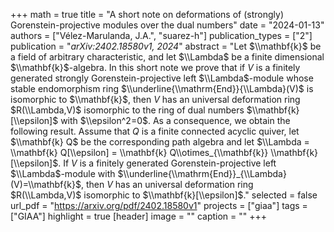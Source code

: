 +++
math = true
title = "A short note on deformations of (strongly) Gorenstein-projective modules over the dual numbers"
date = "2024-01-13"
authors = ["Vélez-Marulanda, J.A.", "suarez-h"]
publication_types = ["2"]
publication = "*arXiv:2402.18580v1, 2024*"
abstract = "Let $\\mathbf{k}$ be a field of arbitrary characteristic, and let $\\Lambda$ be a finite dimensional $\\mathbf{k}$-algebra. In this short note we prove that if $V$ is a finitely generated strongly Gorenstein-projective left $\\Lambda$-module whose stable endomorphism ring $\\underline{\\mathrm{End}}{\\Lambda}(V)$ is isomorphic to $\\mathbf{k}$, then $V$ has an universal deformation ring $R(\\Lambda,V)$ isomorphic to the ring of dual numbers $\\mathbf{k}[\\epsilon]$ with $\\epsilon^2=0$. As a consequence, we obtain the following result. Assume that $Q$ is a finite connected acyclic quiver, let $\\mathbf{k} Q$ be the corresponding path algebra and let $\\Lambda = \\mathbf{k} Q[\\epsilon] = \\mathbf{k} Q\\otimes_{\\mathbf{k}} \\mathbf{k}[\\epsilon]$. If $V$ is a finitely generated Gorenstein-projective left $\\Lambda$-module with $\\underline{\\mathrm{End}}_{\\Lambda}(V)=\\mathbf{k}$, then $V$ has an universal deformation ring $R(\\Lambda,V)$ isomorphic to $\\mathbf{k}[\\epsilon]$."
selected = false
url_pdf = "https://arxiv.org/pdf/2402.18580v1"
projects = ["giaa"]
tags = ["GIAA"]
highlight = true
[header]
image = ""
caption = ""
+++

